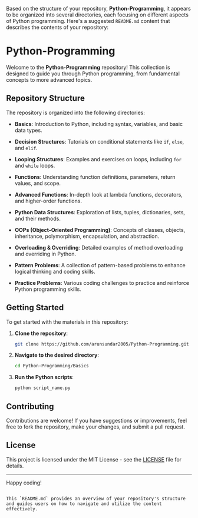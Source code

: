 Based on the structure of your repository, **Python-Programming**, it appears to be organized into several directories, each focusing on different aspects of Python programming. Here's a suggested `README.md` content that describes the contents of your repository:

# Python-Programming

Welcome to the **Python-Programming** repository! This collection is designed to guide you through Python programming, from fundamental concepts to more advanced topics.

## Repository Structure

The repository is organized into the following directories:

- **Basics**: Introduction to Python, including syntax, variables, and basic data types.

- **Decision Structures**: Tutorials on conditional statements like `if`, `else`, and `elif`.

- **Looping Structures**: Examples and exercises on loops, including `for` and `while` loops.

- **Functions**: Understanding function definitions, parameters, return values, and scope.

- **Advanced Functions**: In-depth look at lambda functions, decorators, and higher-order functions.

- **Python Data Structures**: Exploration of lists, tuples, dictionaries, sets, and their methods.

- **OOPs (Object-Oriented Programming)**: Concepts of classes, objects, inheritance, polymorphism, encapsulation, and abstraction.

- **Overloading & Overriding**: Detailed examples of method overloading and overriding in Python.

- **Pattern Problems**: A collection of pattern-based problems to enhance logical thinking and coding skills.

- **Practice Problems**: Various coding challenges to practice and reinforce Python programming skills.

## Getting Started

To get started with the materials in this repository:

1. **Clone the repository**:
   ```bash
   git clone https://github.com/arunsundar2005/Python-Programming.git
   ```
2. **Navigate to the desired directory**:
   ```bash
   cd Python-Programming/Basics
   ```
3. **Run the Python scripts**:
   ```bash
   python script_name.py
   ```

## Contributing

Contributions are welcome! If you have suggestions or improvements, feel free to fork the repository, make your changes, and submit a pull request.

## License

This project is licensed under the MIT License - see the [LICENSE](LICENSE) file for details.

---

Happy coding!
```

This `README.md` provides an overview of your repository's structure and guides users on how to navigate and utilize the content effectively. 
